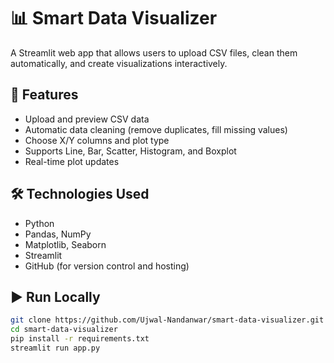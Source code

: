 # 📊 Smart Data Visualizer

A Streamlit web app that allows users to upload CSV files, clean them automatically, and create visualizations interactively.

## 🚀 Features
- Upload and preview CSV data
- Automatic data cleaning (remove duplicates, fill missing values)
- Choose X/Y columns and plot type
- Supports Line, Bar, Scatter, Histogram, and Boxplot
- Real-time plot updates

## 🛠️ Technologies Used
- Python
- Pandas, NumPy
- Matplotlib, Seaborn
- Streamlit
- GitHub (for version control and hosting)

## ▶️ Run Locally
```bash
git clone https://github.com/Ujwal-Nandanwar/smart-data-visualizer.git
cd smart-data-visualizer
pip install -r requirements.txt
streamlit run app.py
